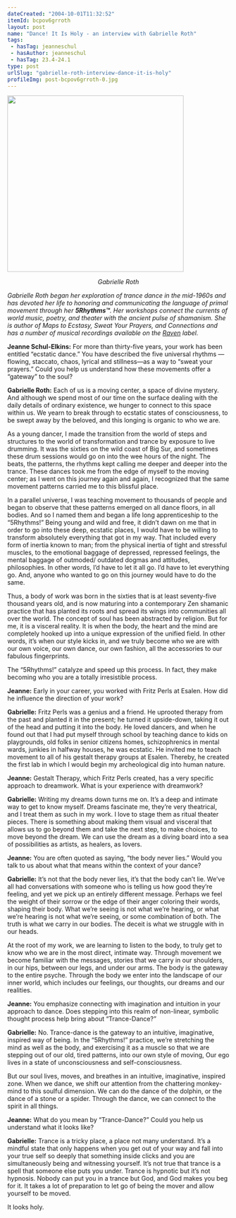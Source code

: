 ```yaml
---
dateCreated: "2004-10-01T11:32:52"
itemId: bcpov6grroth
layout: post
name: "Dance! It Is Holy - an interview with Gabrielle Roth"
tags:
 - hasTag: jeanneschul
 - hasAuthor: jeanneschul
 - hasTag: 23.4-24.1
type: post
urlSlug: "gabrielle-roth-interview-dance-it-is-holy"
profileImg: post-bcpov6grroth-0.jpg
---
```

<img src="../images/post-bcpov6grroth-0.jpg" width="400px" height="auto"/><!--nopreview--><div style="text-align:center"><i>Gabrielle Roth</i></div><!--/nopreview-->

*Gabrielle Roth began her exploration of trance dance in the mid-1960s and has devoted her life to honoring and communicating the language of primal movement through her **5Rhythms™**. Her workshops connect the currents of world music, poetry, and theater with the ancient pulse of shamanism. She is author of Maps to Ecstasy, Sweat Your Prayers, and Connections and has a number of musical recordings available on the [Raven](https://ravenrecording.com/) label.*

**Jeanne Schul-Elkins:** For more than thirty-five years, your work has been entitled “ecstatic dance.” You have described the five universal rhythms —flowing, staccato, chaos, lyrical and stillness—as a way to “sweat your prayers.” Could you help us understand how these movements offer a “gateway” to the soul? 

**Gabrielle Roth:** Each of us is a moving center, a space of divine mystery. And although we spend most of our time on the surface dealing with the daily details of ordinary existence, we hunger to connect to this space within us. We yearn to break through to ecstatic states of consciousness, to be swept away by the beloved, and this longing is organic to who we are. 

As a young dancer, I made the transition from the world of steps and structures to the world of transformation and trance by exposure to live drumming. It was the sixties on the wild coast of Big Sur, and sometimes these drum sessions would go on into the wee hours of the night. The beats, the patterns, the rhythms kept calling me deeper and deeper into the trance. These dances took me from the edge of myself to the moving center; as I went on this journey again and again, I recognized that the same movement patterns carried me to this blissful place. 

In a parallel universe, I was teaching movement to thousands of people and began to observe that these patterns emerged on all dance floors, in all bodies. And so I named them and began a life long apprenticeship to the “5Rhythms!” Being young and wild and free, it didn’t dawn on me that in order to go into these deep, ecstatic places, I would have to be willing to transform absolutely everything that got in my way. That included every form of inertia known to man; from the physical inertia of tight and stressful muscles, to the emotional baggage of depressed, repressed feelings, the mental baggage of outmoded/ outdated dogmas and attitudes, philosophies. In other words, I’d have to let it all go. I’d have to let everything go. And, anyone who wanted to go on this journey would have to do the same. 

Thus, a body of work was born in the sixties that is at least seventy-five thousand years old, and is now maturing into a contemporary Zen shamanic practice that has planted its roots and spread its wings into communities all over the world. The concept of soul has been abstracted by religion. But for me, it is a visceral reality. It is when the body, the heart and the mind are completely hooked up into a unique expression of the unified field. In other words, it’s when our style kicks in, and we truly become who we are with our own voice, our own dance, our own fashion, all the accessories to our fabulous fingerprints. 

The “5Rhythms!” catalyze and speed up this process. In fact, they make becoming who you are a totally irresistible process.  

**Jeanne:** Early in your career, you worked with Fritz Perls at Esalen. How did he influence the direction of your work?  

**Gabrielle:** Fritz Perls was a genius and a friend. He uprooted therapy from the past and planted it in the present; he turned it upside-down, taking it out of the head and putting it into the body. He loved dancers, and when he found out that I had put myself through school by teaching dance to kids on playgrounds, old folks in senior citizens homes, schizophrenics in mental wards, junkies in halfway houses, he was ecstatic. He invited me to teach movement to all of his gestalt therapy groups at Esalen. Thereby, he created the first lab in which I would begin my archeological dig into human nature.  

**Jeanne:** Gestalt Therapy, which Fritz Perls created, has a very specific approach to dreamwork. What is your experience with dreamwork?  

**Gabrielle:** Writing my dreams down turns me on. It’s a deep and intimate way to get to know myself. Dreams fascinate me, they’re very theatrical, and I treat them as such in my work. I love to stage them as ritual theater pieces. There is something about making them visual and visceral that allows us to go beyond them and take the next step, to make choices, to move beyond the dream. We can use the dream as a diving board into a sea of possibilities as artists, as healers, as lovers.  

**Jeanne:** You are often quoted as saying, “the body never lies.” Would you talk to us about what that means within the context of your dance?  

**Gabrielle:** It’s not that the body never lies, it’s that the body can’t lie. We’ve all had conversations with someone who is telling us how good they’re feeling, and yet we pick up an entirely different message. Perhaps we feel the weight of their sorrow or the edge of their anger coloring their words, shaping their body. What we’re seeing is not what we’re hearing, or what we’re hearing is not what we’re seeing, or some combination of both. The truth is what we carry in our bodies. The deceit is what we struggle with in our heads. 

At the root of my work, we are learning to listen to the body, to truly get to know who we are in the most direct, intimate way. Through movement we become familiar with the messages, stories that we carry in our shoulders, in our hips, between our legs, and under our arms. The body is the gateway to the entire psyche. Through the body we enter into the landscape of our inner world, which includes our feelings, our thoughts, our dreams and our realities.  

**Jeanne:** You emphasize connecting with imagination and intuition in your approach to dance. Does stepping into this realm of non-linear, symbolic thought process help bring about “Trance-Dance?”  

**Gabrielle:** No. Trance-dance is the gateway to an intuitive, imaginative, inspired way of being. In the “5Rhythms!” practice, we’re stretching the mind as well as the body, and exercising it as a muscle so that we are stepping out of our old, tired patterns, into our own style of moving, Our ego lives in a state of unconsciousness and self-consciousness. 

But our soul lives, moves, and breathes in an intuitive, imaginative, inspired zone. When we dance, we shift our attention from the chattering monkey-mind to this soulful dimension. We can do the dance of the dolphin, or the dance of a stone or a spider. Through the dance, we can connect to the spirit in all things.  

**Jeanne:** What do you mean by “Trance-Dance?” Could you help us understand what it looks like?  

**Gabrielle:** Trance is a tricky place, a place not many understand. It’s a mindful state that only happens when you get out of your way and fall into your true self so deeply that something inside clicks and you are simultaneously being and witnessing yourself. It’s not true that trance is a spell that someone else puts you under. Trance is hypnotic but it’s not hypnosis. Nobody can put you in a trance but God, and God makes you beg for it. It takes a lot of preparation to let go of being the mover and allow yourself to be moved. 

It looks holy.



